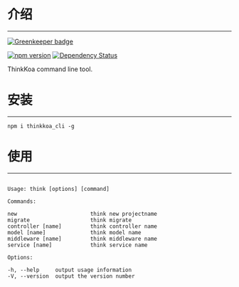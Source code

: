 # 介绍
-----

[![Greenkeeper badge](https://badges.greenkeeper.io/thinkkoa/thinkkoa_cli.svg)](https://greenkeeper.io/)

[![npm version](https://badge.fury.io/js/thinkkoa_cli.svg)](https://badge.fury.io/js/thinkkoa_cli)
[![Dependency Status](https://david-dm.org/richenlin/thinkkoa_cli.svg)](https://david-dm.org/richenlin/thinkkoa_cli)

ThinkKoa command line tool.

# 安装
-----

```
npm i thinkkoa_cli -g
```

# 使用
-----

```

Usage: think [options] [command]

Commands:

new                       think new projectname
migrate                   think migrate
controller [name]         think controller name
model [name]              think model name
middleware [name]         think middleware name
service [name]            think service name

Options:

-h, --help     output usage information
-V, --version  output the version number

```